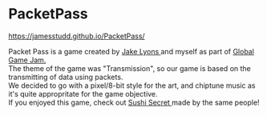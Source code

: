 # PacketPass

https://jamesstudd.github.io/PacketPass/

Packet Pass is a game created by <a href="https://github.com/JakeMLyons"> Jake Lyons </a> and myself as part of <a href="https://globalgamejam.org/"> Global Game Jam. </a><br>
The theme of the game was "Transmission", so our game is based on the transmitting of data using packets.<br>
We decided to go with a pixel/8-bit style for the art, and chiptune music as it's quite appropritate for the game objective.<br>
If you enjoyed this game, check out <a href="https://jamesstudd.github.io/SushiSecret/"> Sushi Secret </a> made by the same people!
